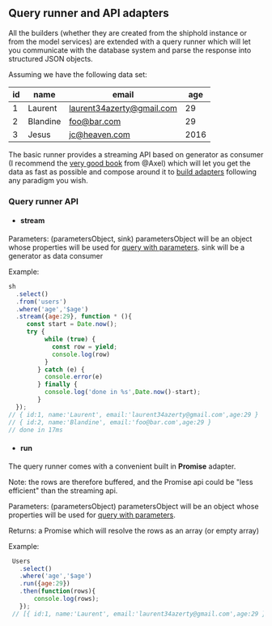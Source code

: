## Query runner and API adapters

All the builders (whether they are created from the shiphold instance or from the model services) are extended with a query runner which will let you communicate with the database system and parse the response into structured JSON objects.

Assuming we have the following data set: 

id | name | email | age
---|------|-------|----
1|Laurent|laurent34azerty@gmail.com|29
2|Blandine|foo@bar.com|29
3|Jesus|jc@heaven.com|2016

The basic runner provides a streaming API based on generator as consumer (I recommend the [very good book]() from @Axel) which will let you get the data as fast as possible
and compose around it to [build adapters]() following any paradigm you wish.

### Query runner API
 
* #### stream

 Parameters: (parametersObject, sink) parametersObject will be an object whose properties will be used for [query with parameters](). sink will be a generator as data consumer
 
 Example:
 
 ```javascript
 sh
   .select()
   .from('users')
   .where('age','$age')
   .stream({age:29}, function * (){
      const start = Date.now();
      try {
           while (true) {
             const row = yield;
             console.log(row)
           }
         } catch (e) {
           console.error(e)
         } finally {
           console.log('done in %s',Date.now()-start);
         }
   });
 // { id:1, name:'Laurent', email:'laurent34azerty@gmail.com',age:29 }  
 // { id:2, name:'Blandine', email:'foo@bar.com',age:29 }  
 // done in 17ms  
 ```
 
 * #### run
 
 The query runner comes with a convenient built in **Promise** adapter.
 
 Note: the rows are therefore buffered, and the Promise api could be "less efficient" than the streaming api.
 
 Parameters: (parametersObject) parametersObject will be an object whose properties will be used for [query with parameters]().
 
 Returns: a Promise which will resolve the rows as an array (or empty array)
 
 Example:
 
 ```javascript
  Users
    .select()
    .where('age','$age')
    .run({age:29})
    .then(function(rows){
        console.log(rows);
    });
  // [{ id:1, name:'Laurent', email:'laurent34azerty@gmail.com',age:29 }, { id:2, name:'Blandine', email:'foo@bar.com',age:29 }]  
 ```

 
 
 




